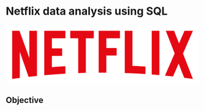 # Netflix data analysis using SQL
![Netflix logo](https://github.com/somyasolanky/SQL_netflix_project/blob/main/logo.png)
## Objective
